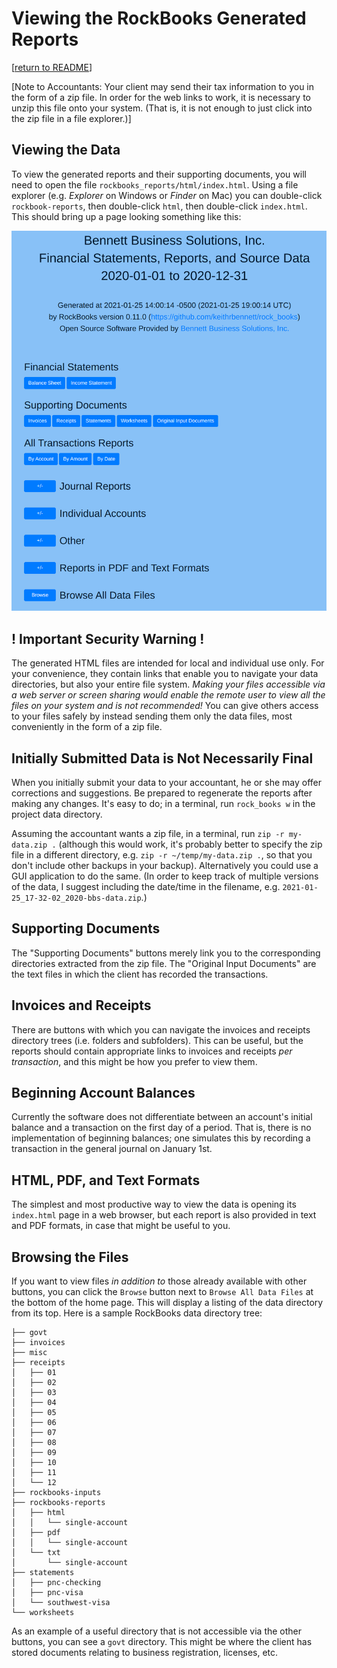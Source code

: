 # Viewing the RockBooks Generated Reports

[[return to README](README.md)]

[Note to Accountants: Your client may send their tax information to you in the form of a zip file.
In order for the web links to work, it is necessary to unzip this file onto your system.
(That is, it is not enough to just click into the zip file in a file explorer.)]

## Viewing the Data

To view the generated reports and their supporting documents, you will need to open the file
`rockbooks_reports/html/index.html`. Using a file explorer (e.g. _Explorer_ on Windows or _Finder_ on Mac)
you can double-click `rockbook-reports`, then double-click `html`, then double-click `index.html`.
This should bring up a page looking something like this:

![sample RockBooks data home page](assets/doc-images/sample-index-html.png "Sample RockBooks Data Home Page")

## ! Important Security Warning !

The generated HTML files are intended for local and individual use only. For your convenience, they contain links that enable you to navigate your data directories, but also your entire file system. _Making your files accessible via a web server or screen sharing would enable the remote user to view all the files on your system and is not recommended!_ You can give others access to your files safely by instead sending them only the data files, most conveniently in the form of a zip file.

## Initially Submitted Data is Not Necessarily Final

When you initially submit your data to your accountant, he or she may offer corrections and suggestions. Be prepared to regenerate the reports after making any changes. It's easy to do; in a terminal, run `rock_books w` in the project data directory.

Assuming the accountant wants a zip file, in a terminal, run `zip -r my-data.zip .` (although this would work, it's probably better to specify the zip file in a different directory, e.g. `zip -r ~/temp/my-data.zip .`,  so that you don't include other backups in your backup). Alternatively you could use a GUI application to do the same. (In order to keep track of multiple versions of the data, I suggest including the date/time in the filename, e.g. `2021-01-25_17-32-02_2020-bbs-data.zip`.) 


## Supporting Documents

The "Supporting Documents" buttons merely link you to the corresponding directories extracted from the zip file. The "Original Input Documents" are the text files in which the client has recorded the transactions.

## Invoices and Receipts

There are buttons with which you can navigate the invoices and receipts directory trees (i.e. folders and subfolders). This can be useful, but the reports should contain appropriate links to invoices and receipts _per transaction_, and this might be how you prefer to view them.

## Beginning Account Balances

Currently the software does not differentiate between an account's initial balance and a transaction on the first day of a period. That is, there is no implementation of beginning balances; one simulates this by recording a transaction in the general journal on January 1st.

## HTML, PDF, and Text Formats

The simplest and most productive way to view the data is opening its `index.html` page in a web browser, but each report is also provided in text and PDF formats, in case that might be useful to you.

## Browsing the Files

If you want to view files _in addition to_ those already available with other buttons, you can click the `Browse` button next to `Browse All Data Files` at the bottom of the home page. This will display a listing of the data directory from its top. Here is a sample RockBooks data directory tree:

```
├── govt
├── invoices
├── misc
├── receipts
│   ├── 01
│   ├── 02
│   ├── 03
│   ├── 04
│   ├── 05
│   ├── 06
│   ├── 07
│   ├── 08
│   ├── 09
│   ├── 10
│   ├── 11
│   └── 12
├── rockbooks-inputs
├── rockbooks-reports
│   ├── html
│   │   └── single-account
│   ├── pdf
│   │   └── single-account
│   └── txt
│       └── single-account
├── statements
│   ├── pnc-checking
│   ├── pnc-visa
│   └── southwest-visa
└── worksheets
```

As an example of a useful directory that is not accessible via the other buttons, you can see a `govt` directory. This might be where the client has stored documents relating to business registration, licenses, etc.
